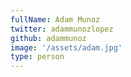 ```yaml
---
fullName: Adam Munoz
twitter: adammunozlopez
github: adammunoz
image: '/assets/adam.jpg'
type: person
---
```

